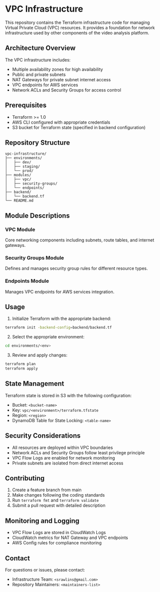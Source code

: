 # VPC Infrastructure

This repository contains the Terraform infrastructure code for managing Virtual Private Cloud (VPC) resources. It provides a foundation for network infrastructure used by other components of the video analysis platform.

## Architecture Overview

The VPC infrastructure includes:
- Multiple availability zones for high availability
- Public and private subnets
- NAT Gateways for private subnet internet access
- VPC endpoints for AWS services
- Network ACLs and Security Groups for access control

## Prerequisites

- Terraform >= 1.0
- AWS CLI configured with appropriate credentials
- S3 bucket for Terraform state (specified in backend configuration)

## Repository Structure

```
vpc-infrastructure/
├── environments/
│   ├── dev/
│   ├── staging/
│   └── prod/
├── modules/
│   ├── vpc/
│   ├── security-groups/
│   └── endpoints/
├── backend/
│   └── backend.tf
└── README.md
```

## Module Descriptions

### VPC Module
Core networking components including subnets, route tables, and internet gateways.

### Security Groups Module
Defines and manages security group rules for different resource types.

### Endpoints Module
Manages VPC endpoints for AWS services integration.

## Usage

1. Initialize Terraform with the appropriate backend:
```bash
terraform init -backend-config=backend/backend.tf
```

2. Select the appropriate environment:
```bash
cd environments/<env>
```

3. Review and apply changes:
```bash
terraform plan
terraform apply
```

## State Management

Terraform state is stored in S3 with the following configuration:
- Bucket: `<bucket-name>`
- Key: `vpc/<environment>/terraform.tfstate`
- Region: `<region>`
- DynamoDB Table for State Locking: `<table-name>`

## Security Considerations

- All resources are deployed within VPC boundaries
- Network ACLs and Security Groups follow least privilege principle
- VPC Flow Logs are enabled for network monitoring
- Private subnets are isolated from direct internet access

## Contributing

1. Create a feature branch from main
2. Make changes following the coding standards
3. Run `terraform fmt` and `terraform validate`
4. Submit a pull request with detailed description

## Monitoring and Logging

- VPC Flow Logs are stored in CloudWatch Logs
- CloudWatch metrics for NAT Gateway and VPC endpoints
- AWS Config rules for compliance monitoring

## Contact

For questions or issues, please contact:
- Infrastructure Team: `<srawlins@gmail.com>`
- Repository Maintainers: `<maintainers-list>`